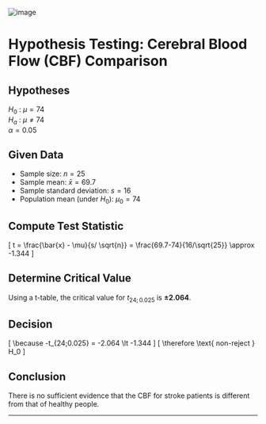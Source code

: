 ![image](https://github.com/user-attachments/assets/12b92bdc-6a40-4913-8fd6-5d32be4471ce)

# Hypothesis Testing: Cerebral Blood Flow (CBF) Comparison

## Hypotheses
$H_0$ : $\mu = 74$  
$H_a$ : $\mu \neq 74$  
$\alpha = 0.05$  

## Given Data
- Sample size: $n = 25$
- Sample mean: $\bar{x} = 69.7$
- Sample standard deviation: $s = 16$
- Population mean (under $H_0$): $\mu_0 = 74$

## Compute Test Statistic
\[
t = \frac{\bar{x} - \mu}{s/ \sqrt{n}} = \frac{69.7-74}{16/\sqrt{25}} \approx -1.344
\]

## Determine Critical Value
Using a t-table, the critical value for $t_{24;0.025}$ is **±2.064**.

## Decision
\[
\because -t_{24;0.025} = -2.064 \lt -1.344
\]
\[
\therefore \text{ non-reject } H_0
\]

## Conclusion
There is no sufficient evidence that the CBF for stroke patients is different from that of healthy people.

---

